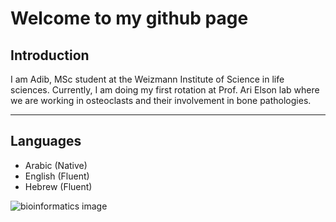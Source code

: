 # Welcome to my github page

## Introduction
I am Adib, MSc student at the Weizmann Institute of Science in life sciences.
Currently, I am doing my first rotation at Prof. Ari Elson lab where we are working in osteoclasts and their involvement in bone pathologies.

---

## Languages
- Arabic (Native)
- English (Fluent)
- Hebrew (Fluent)

![bioinformatics image](https://www.icgeb.org/wp-content/uploads/2023/01/Genomic-analysis-488977381.png)
